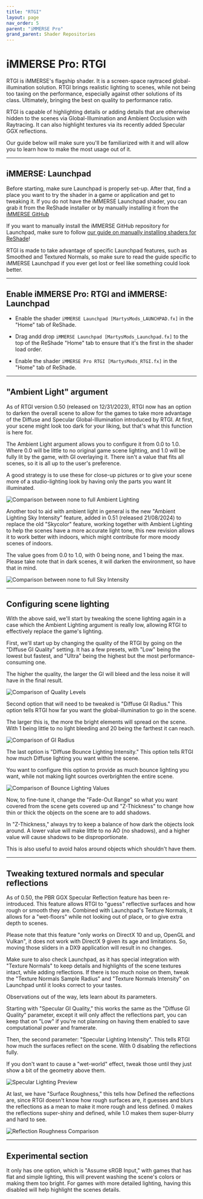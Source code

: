 ```yaml
---
title: "RTGI"
layout: page
nav_order: 5
parent: "iMMERSE Pro"
grand_parent: Shader Repositories
---
```


# iMMERSE Pro: RTGI

RTGI is iMMERSE's flagship shader. It is a screen-space raytraced global-illumination solution. RTGI brings realistic lighting to scenes, while not being too taxing on the performance, especially against other solutions of its class. Ultimately, bringing the best on quality to performance ratio.

RTGI is capable of highlighting details or adding details that are otherwise hidden to the scenes via Global-Illumination and Ambient Occlusion with Raytracing. It can also highlight textures via its recently added Specular GGX reflections.

Our guide below will make sure you'll be familiarized with it and will allow you to learn how to make the most usage out of it.

---

## iMMERSE: Launchpad

Before starting, make sure Launchpad is properly set-up. After that, find a place you want to try the shader in a game or application and get to tweaking it. If you do not have the iMMERSE Launchpad shader, you can grab it from the ReShade installer or by manually installing it from the [iMMERSE GitHub](https://github.com/martymcmodding/iMMERSE)

If you want to manually install the iMMERSE GitHub repository for Launchpad, make sure to follow [our guide on manually installing shaders for ReShade](https://guides.martysmods.com/docs/reshade-guides/manual-reshade-installs/#step-1-create-a-reshade-shaders-folder)!

RTGI is made to take advantage of specific Launchpad features, such as Smoothed and Textured Normals, so make sure to read the guide specific to iMMERSE Launchpad if you ever get lost or feel like something could look better.

---

## Enable iMMERSE Pro: RTGI and iMMERSE: Launchpad

* Enable the shader `iMMERSE Launchpad [MartysMods_LAUNCHPAD.fx]` in the "Home" tab of ReShade.

* Drag andd drop `iMMERSE Launchpad [MartysMods_Launchpad.fx]` to the top of the ReShade "Home" tab to ensure that it's the first in the shader load order.

* Enable the shader `iMMERSE Pro RTGI [MartysMods_RTGI.fx]` in the "Home" tab of ReShade.

---

## "Ambient Light" argument

As of RTGI version 0.50 (released on 12/31/2023), RTGI now has an option to darken the overall scene to allow for the games to take more advantage of the Diffuse and Specular Global-Illumination introduced by RTGI. At first, your scene might look too dark for your liking, but that's what this function is here for.

The Ambient Light argument allows you to configure it from 0.0 to 1.0. Where 0.0 will be little to no original game scene lighting, and 1.0 will be fully lit by the game, with GI overlaying it. There isn't a value that fits all scenes, so it is all up to the user's preference.

A good strategy is to use these for close-up pictures or to give your scene more of a studio-lighting look by having only the parts you want lit illuminated.

![Comparison between none to full Ambient Lighting](../images/configuring-immerse-shaders/rtgi_ambient_lighting_comparison.png)

Another tool to aid with ambient light in general is the new "Ambient Lighting Sky Intensity" feature, added in 0.51 (released 21/08/2024) to replace the old "Skycolor" feature, working together with Ambient Lighting to help the scenes have a more accurate light tone, this new revision allows it to work better with indoors, which might contribute for more moody scenes of indoors.

The value goes from 0.0 to 1.0, with 0 being none, and 1 being the max. Please take note that in dark scenes, it will darken the environment, so have that in mind.

![Comparison between none to full Sky Intensity](../images/configuring-immerse-shaders/rtgi_sky_lighting_comparison.png)

---
	
## Configuring scene lighting

With the above said, we'll start by tweaking the scene lighting again in a case which the Ambient Lighting argument is really low, allowing RTGI to effectively replace the game's lighting.

First, we'll start up by changing the quality of the RTGI by going on the "Diffuse GI Quality" setting. It has a few presets, with "Low" being the lowest but fastest, and "Ultra" being the highest but the most performance-consuming one.

The higher the quality, the larger the GI will bleed and the less noise it will have in the final result.

![Comparison of Quality Levels](../images/configuring-immerse-shaders/rtgi_quality_comparison.png)

Second option that will need to be tweaked is "Diffuse GI Radius." This option tells RTGI how far you want the global-illumination to go in the scene. 

The larger this is, the more the bright elements will spread on the scene. With 1 being little to no light bleeding and 20 being the farthest it can reach.

![Comparison of GI Radius](../images/configuring-immerse-shaders/rtgi_radius_comparison.png)

The last option is "Diffuse Bounce Lighting Intensity." This option tells RTGI how much Diffuse lighting you want within the scene. 

You want to configure this option to provide as much bounce lighting you want, while not making light sources overbrighten the entire scene.

![Comparison of Bounce Lighting Values](../images/configuring-immerse-shaders/rtgi_bouncelighting_comparison.png)
	
Now, to fine-tune it, change the "Fade-Out Range" so what you want covered from the scene gets covered up and "Z-Thickness" to change how thin or thick the objects on the scene are to add shadows.

In "Z-Thickness," always try to keep a balance of how dark the objects look around. A lower value will make little to no AO (no shadows), and a higher value will cause shadows to be disproportionate.

This is also useful to avoid halos around objects which shouldn't have them.

---

## Tweaking textured normals and specular reflections

As of 0.50, the PBR GGX Specular Reflection feature has been re-introduced. This feature allows RTGI to "guess" reflective surfaces and how rough or smooth they are. Combined with Launchpad's Texture Normals, it allows for a "wet-floors" while not looking out of place, or to give extra depth to scenes.

Please note that this feature "only works on DirectX 10 and up, OpenGL and Vulkan", it does not work with DirectX 9 given its age and limitations. So, moving those sliders in a DX9 application will result in no changes.

Make sure to also check Launchpad, as it has special integration with "Texture Normals" to keep details and highlights of the scene textures intact, while adding reflections. If there is too much noise on them, tweak the "Texture Normals Sample Radius" and "Texture Normals Intensity" on Launchpad until it looks correct to your tastes.

Observations out of the way, lets learn about its parameters.

Starting with "Specular GI Quality," this works the same as the "Diffuse GI Quality" parameter, except it will only affect the reflections part, you can keep that on "Low" if you're not planning on having them enabled to save computational power and framerate.

Then, the second parameter: "Specular Lighting Intensity". This tells RTGI how much the surfaces reflect on the scene. With 0 disabling the reflections fully. 

If you don't want to cause a "wet-world" effect, tweak those until they just show a bit of the geometry above them.

![Specular Lighting Preview](../images/configuring-immerse-shaders/rtgi_specular_comparison.png)
	
At last, we have "Surface Roughness," this tells how Defined the reflections are, since RTGI doesn't know how rough surfaces are, it guesses and blurs the reflections as a mean to make it more rough and less defined. 0 makes the reflections super-shiny and defined, while 1.0 makes them super-blurry and hard to see.
	
![Reflection Roughness Comparison](../images/configuring-immerse-shaders/rtgi_reflection_comparison.png)
	
---

## Experimental section

It only has one option, which is "Assume sRGB Input," with games that has flat and simple lighting, this will prevent washing the scene's colors or making them too bright. For games with more detailed lighting, having this disabled will help highlight the scenes details.